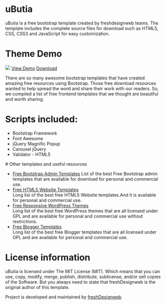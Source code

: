 # uButia
uButia is a free bootstrap template created by freshdesignweb teams. The template includes the complete source files for download such as HTML5, CSS, CSS3 and JavaScript for easy customization. 
# Theme Demo
<img src="https://github.com/grahambill/ubutia/blob/master/ubutia.jpg?raw=true">
<a href="https://www.freshdesignweb.com/demo/ubutia/">View Demo</a> <a href="https://github.com/grahambill/ubutia/archive/master.zip">Download</a>

There are so many awesome bootstrap templates that have created amazing free resources using Bootstrap. Those free download resources wanted to help spread the word and share their work with our readers. So, we compiled a list of free frontend templates that we thought are beautiful and worth sharing. 

# Scripts included:
<ul>
<li>Bootstrap Framework</li>
<li>Font Awesome</li>
<li>jQuery Magnific Popup</li>
<li>Carousel jQuery</li>
<li>Validator - HTML5 </li>
</ul>
# Other templates and useful resources
<ul>
<li> <a href="https://www.freshdesignweb.com/free-bootstrap-admin-templates/">Free Bootstrap Admin Templates</a>  List of the best Free Bootstrap admin templates that are available for download for personal and commercial use.</li>
<li><a href="https://www.freshdesignweb.com/free-html5-css3-templates/">Free HTML5 Website Templates</a></li>  Long list of the best free HTML5 Website templates.And it is available for personal and commercial use.
<li><a href="https://www.freshdesignweb.com/free-responsive-wordpress-themes/">Free Responsive WordPress Themes</a></li>  Long list of the best free WordPress themes that are all licensed under GPL and are available for personal and commercial use without restrictions.
<li><a href="https://www.freshdesignweb.com/free-blogger-templates/">Free Blogger Templates</a></li>  Long list of the best free Blogger templates that are all licensed under GPL and are available for personal and commercial use.
</ul>

# License information
uButia is licensed under The MIT License (MIT). Which means that you can use, copy, modify, merge, publish, distribute, sublicense, and/or sell copies of the Software. But you always need to state that freshDesignweb is the original author of this template.

Project is developed and maintained by <a href="https://www.freshdesignweb.com/">freshDesignweb</a>
